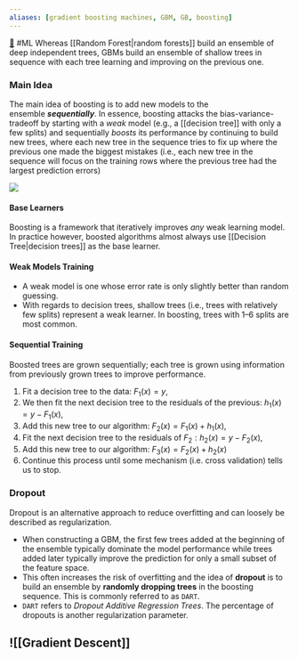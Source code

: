 ```yaml
---
aliases: [gradient boosting machines, GBM, GB, boosting]
---
```

[🍳](https://bradleyboehmke.github.io/HOML/gbm.html#ref-freund1999adaptive)
#ML
Whereas [[Random Forest|random forests]] build an ensemble of deep independent trees, GBMs build an ensemble of shallow trees in sequence with each tree learning and improving on the previous one.

### Main Idea
The main idea of boosting is to add new models to the ensemble **_sequentially_**. In essence, boosting attacks the bias-variance-tradeoff by starting with a _weak_ model (e.g., a [[decision tree]] with only a few splits) and sequentially _boosts_ its performance by continuing to build new trees, where each new tree in the sequence tries to fix up where the previous one made the biggest mistakes (i.e., each new tree in the sequence will focus on the training rows where the previous tree had the largest prediction errors)

![](https://bradleyboehmke.github.io/HOML/images/boosted-trees-process.png)

#### Base Learners
Boosting is a framework that iteratively improves _any_ weak learning model. In practice however, boosted algorithms almost always use [[Decision Tree|decision trees]] as the base learner.

#### Weak Models Training
- A weak model is one whose error rate is only slightly better than random guessing.
- With regards to decision trees, shallow trees (i.e., trees with relatively few splits) represent a weak learner. In boosting, trees with 1–6 splits are most common.

#### Sequential Training
Boosted trees are grown sequentially; each tree is grown using information from previously grown trees to improve performance.

1. Fit a decision tree to the data: $F_1(x)=y$,
2. We then fit the next decision tree to the residuals of the previous: $h_1(x)=y-F_1(x)$,
3. Add this new tree to our algorithm: $F_2(x)=F_1(x)+h_1(x)$,
4. Fit the next decision tree to the residuals of $F_2: h_2(x)=y-F_2(x)$,
5. Add this new tree to our algorithm: $F_3(x)=F_2(x)+h_2(x)$
6. Continue this process until some mechanism (i.e. cross validation) tells us to stop.
### Dropout
Dropout is an alternative approach to reduce overfitting and can loosely be described as regularization.
- When constructing a GBM, the first few trees added at the beginning of the ensemble typically dominate the model performance while trees added later typically improve the prediction for only a small subset of the feature space. 
- This often increases the risk of overfitting and the idea of **dropout** is to build an ensemble by **randomly dropping trees** in the boosting sequence. This is commonly referred to as `DART`.
- `DART` refers to _Dropout Additive Regression Trees_. The percentage of dropouts is another regularization parameter.
## ![[Gradient Descent]]
